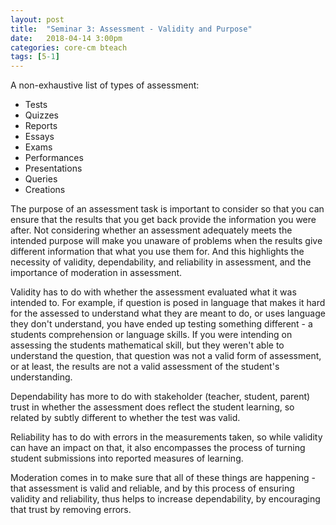 ```yaml
---
layout: post
title:  "Seminar 3: Assessment - Validity and Purpose"
date:   2018-04-14 3:00pm
categories: core-cm bteach
tags: [5-1]
---
```

A non-exhaustive list of types of assessment:
* Tests
* Quizzes
* Reports
* Essays
* Exams
* Performances
* Presentations
* Queries
* Creations

The purpose of an assessment task is important to consider so that you can ensure that the results that you get back provide the information you were after. Not considering whether an assessment adequately meets the intended purpose will make you unaware of problems when the results give different information that what you use them for. And this highlights the necessity of validity, dependability, and reliability in assessment, and the importance of moderation in assessment.

Validity has to do with whether the assessment evaluated what it was intended to. For example, if question is posed in language that makes it hard for the assessed to understand what they are meant to do, or uses language they don't understand, you have ended up testing something different - a students comprehension or language skills. If you were intending on assessing the students mathematical skill, but they weren't able to understand the question, that question was not a valid form of assessment, or at least, the results are not a valid assessment of the student's understanding.

Dependability has more to do with stakeholder (teacher, student, parent) trust in whether the assessment does reflect the student learning, so related by subtly different to whether the test was valid.

Reliability has to do with errors in the measurements taken, so while validity can have an impact on that, it also encompasses the process of turning student submissions into reported measures of learning.

Moderation comes in to make sure that all of these things are happening - that assessment is valid and reliable, and by this process of ensuring validity and reliability, thus helps to increase dependability, by encouraging that trust by removing errors.